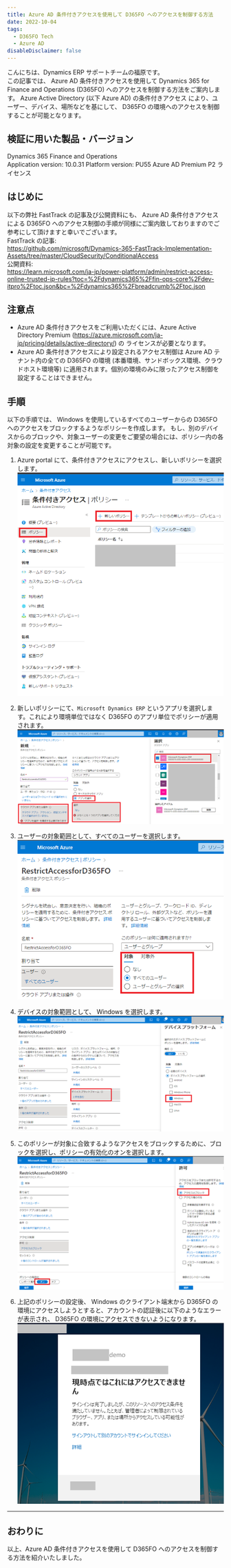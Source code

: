 ```yaml
---
title: Azure AD 条件付きアクセスを使用して D365FO へのアクセスを制御する方法
date: 2022-10-04
tags:
  - D365FO Tech
  - Azure AD
disableDisclaimer: false
---
```


こんにちは、Dynamics ERP サポートチームの福原です。  
この記事では、 Azure AD 条件付きアクセスを使用して Dynamics 365 for Finance and Operations (D365FO) へのアクセスを制御する方法をご案内します。
Azure Active Directory (以下 Azure AD) の条件付きアクセス により、ユーザー、デバイス、場所などを基にして、 D365FO の環境へのアクセスを制御することが可能となります。

<!-- more -->
## 検証に用いた製品・バージョン
Dynamics 365 Finance and Operations      
Application version: 10.0.31
Platform version: PU55
Azure AD Premium P2 ライセンス

## はじめに
以下の弊社 FastTrack の記事及び公開資料にも、 Azure AD 条件付きアクセスによる D365FO へのアクセス制御の手順が同様にご案内致しておりますのでご参考にして頂けますと幸いでございます。  
FastTrack の記事:  
https://github.com/microsoft/Dynamics-365-FastTrack-Implementation-Assets/tree/master/CloudSecurity/ConditionalAccess  
公開資料:  
https://learn.microsoft.com/ja-jp/power-platform/admin/restrict-access-online-trusted-ip-rules?toc=%2Fdynamics365%2Ffin-ops-core%2Fdev-itpro%2Ftoc.json&bc=%2Fdynamics365%2Fbreadcrumb%2Ftoc.json  


## 注意点
- Azure AD 条件付きアクセスをご利用いただくには、Azure Active Directory Premium (https://azure.microsoft.com/ja-jp/pricing/details/active-directory/) の ライセンスが必要となります。
- Azure AD 条件付きアクセスにより設定されるアクセス制御は Azure AD テナント内の全ての D365FO の環境 (本番環境、サンドボックス環境、クラウドホスト環境等) に適用されます。個別の環境のみに限ったアクセス制御を設定することはできません。

## 手順
以下の手順では、 Windows を使用しているすべてのユーザーからの D365FO へのアクセスをブロックするようなポリシーを作成します。
もし、別のデバイスからのブロックや、対象ユーザーの変更をご要望の場合には、ポリシー内の各対象の設定を変更することが可能です。
1. Azure portal にて、条件付きアクセスにアクセスし、新しいポリシーを選択します。
    ![](./aad-conditional-access/image1.png)

2. 新しいポリシーにて、`Microsoft Dynamics ERP` というアプリを選択します。これにより環境単位ではなく D365FO のアプリ単位でポリシーが適用されます。
    ![](./aad-conditional-access/image2.png)

3. ユーザーの対象範囲として、すべてのユーザーを選択します。
    ![](./aad-conditional-access/image3.png)

4. デバイスの対象範囲として、 Windows を選択します。
    ![](./aad-conditional-access/image4.png)

5. このポリシーが対象に合致するようなアクセスをブロックするために、ブロックを選択し、ポリシーの有効化のオンを選択します。
    ![](./aad-conditional-access/image5.png)


6. 上記のポリシーの設定後、 Windows のクライアント端末から D365FO の環境にアクセスしようとすると、アカウントの認証後に以下のようなエラーが表示され、 D365FO の環境にアクセスできないようになります。
    ![](./aad-conditional-access/image6.png)


---

## おわりに  
以上、Azure AD 条件付きアクセスを使用して D365FO へのアクセスを制御する方法を紹介いたしました。  
